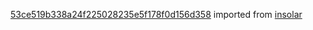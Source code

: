 [53ce519b338a24f225028235e5f178f0d156d358](https://github.com/insolar/insolar/commit/53ce519b338a24f225028235e5f178f0d156d358) imported from [insolar](https://github.com/insolar/insolar)
